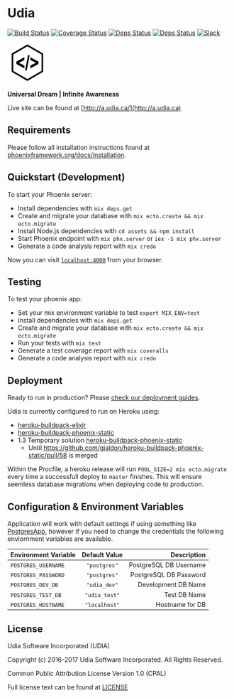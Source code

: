# Udia

[![Build Status](https://travis-ci.org/udia-software/udia.svg?branch=master)](https://travis-ci.org/udia-software/udia)
[![Coverage Status](https://coveralls.io/repos/github/udia-software/udia/badge.svg?branch=master)](https://coveralls.io/github/udia-software/udia?branch=master)
[![Deps Status](https://beta.hexfaktor.org/badge/all/github/udia-software/udia.svg)](https://beta.hexfaktor.org/github/udia-software/udia)
[![Deps Status](https://beta.hexfaktor.org/badge/prod/github/udia-software/udia.svg)](https://beta.hexfaktor.org/github/udia-software/udia)
[![Slack](https://img.shields.io/badge/slack-udia-green.svg)](https://udia.slack.com/messages/general/)

[![UDIA](logo.png)](http://a.udia.ca)

**Universal Dream | Infinite Awareness**

Live site can be found at [http://a.udia.ca/](http://a.udia.ca)

## Requirements

Please follow all installation instructions found at [phoenixframework.org/docs/installation](http://www.phoenixframework.org/docs/installation).

## Quickstart (Development)

To start your Phoenix server:

  * Install dependencies with `mix deps.get`
  * Create and migrate your database with `mix ecto.create && mix ecto.migrate`
  * Install Node.js dependencies with `cd assets && npm install`
  * Start Phoenix endpoint with `mix phx.server` or `iex -S mix phx.server`
  * Generate a code analysis report with `mix credo`

Now you can visit [`localhost:4000`](http://localhost:4000) from your browser.

## Testing

To test your phoenix app:

  * Set your mix environment variable to test `export MIX_ENV=test`
  * Install dependencies with `mix deps.get`
  * Create and migrate your database with `mix ecto.create && mix ecto.migrate`
  * Run your tests with `mix test`
  * Generate a test coverage report with `mix coveralls`
  * Generate a code analysis report with `mix credo`

## Deployment

Ready to run in production? Please [check our deployment guides](http://www.phoenixframework.org/docs/deployment).

Udia is currently configured to run on Heroku using:

* [heroku-buildpack-elixir](https://github.com/HashNuke/heroku-buildpack-elixir.git)
* [heroku-buildpack-phoenix-static](https://github.com/gjaldon/heroku-buildpack-phoenix-static.git)
* 1.3 Temporary solution [heroku-buildpack-phoenix-static](https://github.com/vircung/heroku-buildpack-phoenix-static.git)
    * Until https://github.com/gjaldon/heroku-buildpack-phoenix-static/pull/58 is merged

Within the Procfile, a heroku release will run `POOL_SIZE=2 mix ecto.migrate` every time a successfull deploy to `master` finishes. This will ensure seemless database migrations when deploying code to production.

## Configuration & Environment Variables

Application will work with default settings if using something like [PostgresApp](https://postgresapp.com/), however if you need to change the credentials the following enviornment variables are available.

| Environment Variable | Default Value | Description            |
| -------------------- |:-------------:| ----------------------:|
| `POSTGRES_USERNAME`  | `"postgres"`  | PostgreSQL DB Username |
| `POSTGRES_PASSWORD`  | `"postgres"`  | PostgreSQL DB Password |
| `POSTGRES_DEV_DB`    | `"udia_dev"`  | Development DB Name    |
| `POSTGRES_TEST_DB`   | `"udia_test"` | Test DB Name           |
| `POSTGRES_HOSTNAME`  | `"localhost"` | Hostname for DB        |

## License

Udia Software Incorporated (UDIA)

Copyright (c) 2016-2017 Udia Software Incorporated. All Rights Reserved.

Common Public Attribution License Version 1.0 (CPAL)

Full license text can be found at [LICENSE](LICENSE)
